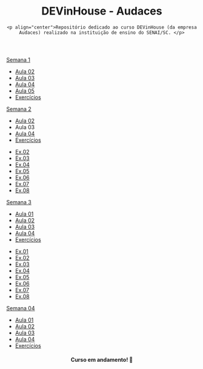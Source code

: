 <header>
    <h1 align="center">DEVinHouse - Audaces </h1>
    
    <p align="center">Repositório dedicado ao curso DEVinHouse (da empresa Audaces) realizado na instituição de ensino do SENAI/SC. </p>
</header>

<div id=semana-01>
    <a href="https://github.com/mariaeduardagervini/DevInHouse/tree/main/MODULO.01/SEMANA.01">Semana 1</a>
        <ul>
            <li> <a href="https://github.com/mariaeduardagervini/DevInHouse/tree/main/MODULO.01/SEMANA.01/AULA02">Aula 02</a></li>
            <li><a href="https://github.com/mariaeduardagervini/DevInHouse/tree/main/MODULO.01/SEMANA.01/AULA03">Aula 03</a></li>
            <li><a href="https://github.com/mariaeduardagervini/DevInHouse/tree/main/MODULO.01/SEMANA.01/AULA04">Aula 04</a></li>
            <li><a href="https://github.com/mariaeduardagervini/DevInHouse/tree/main/MODULO.01/SEMANA.01/AULA05">Aula 05</a></li>
            <li><a href="https://github.com/mariaeduardagervini/DevInHouse/tree/main/MODULO.01/SEMANA.01/EXERCICIOS">Exercícios</a></li>
        </ul>
</div>
<div id='semana-02'>
    <a href="https://github.com/mariaeduardagervini/DevInHouse/tree/main/MODULO.01/SEMANA.02/">Semana 2</a>
    <ul>
        <li><a href="https://github.com/mariaeduardagervini/DevInHouse/tree/main/MODULO.01/SEMANA.02/aula02">Aula 02</a></li>
        <li>Aula 03</li>
        <li><a href="https://github.com/mariaeduardagervini/DevInHouse/tree/main/MODULO.01/SEMANA.02/AULA04">Aula 04</a></li>
        <li><a href="https://github.com/mariaeduardagervini/DevInHouse/tree/main/MODULO.01/SEMANA.02/EXERCICIOS">Exercícios</a></li>
    </ul>
        <ul>
            <li><a href="https://github.com/mariaeduardagervini/DevInHouse/tree/main/MODULO.01/SEMANA.02/EXERCICIOS/Ex.02">Ex.02</a></li>   
            <li><a href="https://github.com/mariaeduardagervini/DevInHouse/tree/main/MODULO.01/SEMANA.02/EXERCICIOS/Ex.03">Ex.03</a></li>
            <li><a href="https://github.com/mariaeduardagervini/DevInHouse/tree/main/MODULO.01/SEMANA.02/EXERCICIOS/Ex.04">Ex.04</a></li>
            <li><a href="https://github.com/mariaeduardagervini/DevInHouse/tree/main/MODULO.01/SEMANA.02/EXERCICIOS/Ex.05">Ex.05</a></li>
            <li><a href="https://github.com/mariaeduardagervini/DevInHouse/tree/main/MODULO.01/SEMANA.02/EXERCICIOS/Ex.06">Ex.06</a></li>
            <li><a href="https://github.com/mariaeduardagervini/DevInHouse/tree/main/MODULO.01/SEMANA.02/EXERCICIOS/Ex.07">Ex.07</a></li>
            <li><a href="https://github.com/mariaeduardagervini/DevInHouse/tree/main/MODULO.01/SEMANA.02/EXERCICIOS/Ex.08">Ex.08</a></li>
        </ul>
</div>

<div id='semana-03'>
    <a href="https://github.com/mariaeduardagervini/DevInHouse/tree/main/MODULO.01/SEMANA.03">Semana 3</a>
    <ul>
        <li><a href="https://github.com/mariaeduardagervini/DevInHouse/tree/main/MODULO.01/SEMANA.03/AULA.01">Aula 01</a></li>
        <li><a href="https://github.com/mariaeduardagervini/DevInHouse/tree/main/MODULO.01/SEMANA.03/AULA.02">Aula 02</a></li>
        <li><a href="https://github.com/mariaeduardagervini/DevInHouse/tree/main/MODULO.01/SEMANA.03/AULA.03">Aula 03</a></li>
        <li><a href="https://github.com/mariaeduardagervini/DevInHouse/tree/main/MODULO.01/SEMANA.03/AULA.04">Aula 04</a></li>
        <li><a href="https://github.com/mariaeduardagervini/DevInHouse/tree/main/MODULO.01/SEMANA.03/EXERC%C3%8DCIOS">Exercícios</a></li>
    </ul>
        <ul>
            <li><a href="https://github.com/mariaeduardagervini/DevInHouse/tree/main/MODULO.01/SEMANA.03/EXERC%C3%8DCIOS/EX.01">Ex.01</a></li>
            <li><a href="https://github.com/mariaeduardagervini/DevInHouse/tree/main/MODULO.01/SEMANA.03/EXERC%C3%8DCIOS/EX.02">Ex.02</a></li>
            <li><a href="https://github.com/mariaeduardagervini/DevInHouse/tree/main/MODULO.01/SEMANA.03/EXERC%C3%8DCIOS/EX.03">Ex.03</a></li>
            <li><a href="https://github.com/mariaeduardagervini/DevInHouse/tree/main/MODULO.01/SEMANA.03/EXERC%C3%8DCIOS/EX.04">Ex.04</a></li>
            <li><a href="https://github.com/mariaeduardagervini/DevInHouse/tree/main/MODULO.01/SEMANA.03/EXERC%C3%8DCIOS/EX.05">Ex.05</a></li>
            <li><a href="https://github.com/mariaeduardagervini/DevInHouse/tree/main/MODULO.01/SEMANA.03/EXERC%C3%8DCIOS/EX.06">Ex.06</a></li>
            <li><a href="https://github.com/mariaeduardagervini/DevInHouse/tree/main/MODULO.01/SEMANA.03/EXERC%C3%8DCIOS/EX.07">Ex.07</a></li>
            <li><a href="https://github.com/mariaeduardagervini/DevInHouse/tree/main/MODULO.01/SEMANA.03/EXERC%C3%8DCIOS/EX.08">Ex.08</a></li>
        </ul>
</div>

<div id='semana-04'>
    <a href='https://github.com/mariaeduardagervini/DevInHouse/tree/main/MODULO.01/SEMANA.04'>Semana 04</a>
    <ul>
        <li><a href="https://github.com/mariaeduardagervini/DevInHouse/tree/main/MODULO.01/SEMANA.04/aula-01">Aula 01</a></li>
        <li><a href="https://github.com/mariaeduardagervini/DevInHouse/tree/main/MODULO.01/SEMANA.04/aula-02">Aula 02</a></li>
        <li><a href="https://github.com/mariaeduardagervini/DevInHouse/tree/main/MODULO.01/SEMANA.04/aula-03">Aula 03</a></li>
        <li><a href="https://github.com/mariaeduardagervini/DevInHouse/tree/main/MODULO.01/SEMANA.04/aula-04">Aula 04</a></li>
        <li><a href="https://github.com/mariaeduardagervini/DevInHouse/tree/main/MODULO.01/SEMANA.04/exercicios">Exercícios</a></li>
    </ul>

</div>
<footer>
    <h4 align="center">Curso em andamento! 🚧</h4>
</footer>
